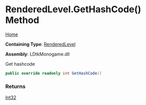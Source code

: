 # RenderedLevel\.GetHashCode\(\) Method

[Home](../../../../README.md)

**Containing Type**: [RenderedLevel](../README.md)

**Assembly**: LDtkMonogame\.dll

  
 Get hashcode 

```csharp
public override readonly int GetHashCode()
```

### Returns

[Int32](https://docs.microsoft.com/en-us/dotnet/api/system.int32)

